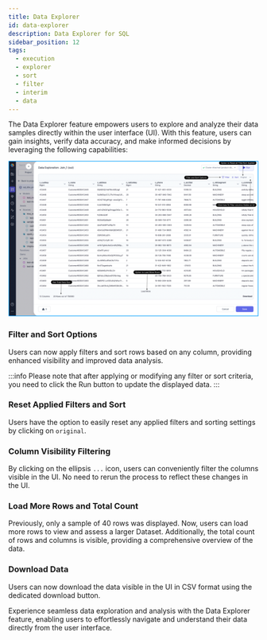 ```yaml
---
title: Data Explorer
id: data-explorer
description: Data Explorer for SQL
sidebar_position: 12
tags:
  - execution
  - explorer
  - sort
  - filter
  - interim
  - data
---
```


The Data Explorer feature empowers users to explore and analyze their data samples directly within the user interface (UI). With this feature, users can gain insights, verify data accuracy, and make informed decisions by leveraging the following capabilities:

![DataExplorer](./img/dataExplorer.png)

### Filter and Sort Options

Users can now apply filters and sort rows based on any column, providing enhanced visibility and improved data analysis.

:::info
Please note that after applying or modifying any filter or sort criteria, you need to click the Run button to update the displayed data.
:::

### Reset Applied Filters and Sort

Users have the option to easily reset any applied filters and sorting settings by clicking on `original`.

### Column Visibility Filtering

By clicking on the ellipsis `...` icon, users can conveniently filter the columns visible in the UI. No need to rerun the process to reflect these changes in the UI.

### Load More Rows and Total Count

Previously, only a sample of 40 rows was displayed. Now, users can load more rows to view and assess a larger Dataset. Additionally, the total count of rows and columns is visible, providing a comprehensive overview of the data.

### Download Data

Users can now download the data visible in the UI in CSV format using the dedicated download button.

Experience seamless data exploration and analysis with the Data Explorer feature, enabling users to effortlessly navigate and understand their data directly from the user interface.
